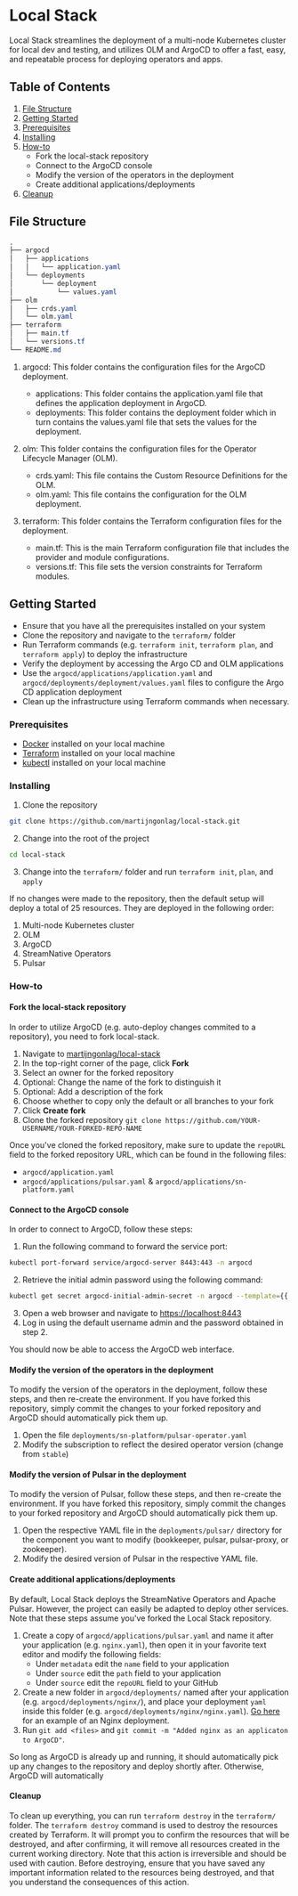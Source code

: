 # Local Stack

Local Stack streamlines the deployment of a multi-node Kubernetes cluster for local dev and testing, and utilizes OLM and ArgoCD to offer a fast, easy, and repeatable process for deploying operators and apps.

## Table of Contents

1. [File Structure](#file-structure)
2. [Getting Started](#getting-started)
3. [Prerequisites](#prerequisites)
4. [Installing](#installing)
5. [How-to](#how-to)
   - Fork the local-stack repository
   - Connect to the ArgoCD console
   - Modify the version of the operators in the deployment
   - Create additional applications/deployments
6. [Cleanup](#cleanup)

## File Structure

```css
.
├── argocd
│   ├── applications
│   │   └── application.yaml
│   └── deployments
│       └── deployment
│           └── values.yaml
├── olm
│   ├── crds.yaml
│   └── olm.yaml
├── terraform
│   ├── main.tf
│   └── versions.tf
└── README.md
```

1. argocd: This folder contains the configuration files for the ArgoCD deployment.
   - applications: This folder contains the application.yaml file that defines the application deployment in ArgoCD.
   - deployments: This folder contains the deployment folder which in turn contains the values.yaml file that sets the values for the deployment.

2. olm: This folder contains the configuration files for the Operator Lifecycle Manager (OLM).
   - crds.yaml: This file contains the Custom Resource Definitions for the OLM.
   - olm.yaml: This file contains the configuration for the OLM deployment.

3. terraform: This folder contains the Terraform configuration files for the deployment.
   - main.tf: This is the main Terraform configuration file that includes the provider and module configurations.
   - versions.tf: This file sets the version constraints for Terraform modules.

## Getting Started

- Ensure that you have all the prerequisites installed on your system
- Clone the repository and navigate to the `terraform/` folder
- Run Terraform commands (e.g. `terraform init`, `terraform plan`, and `terraform apply`) to deploy the infrastructure
- Verify the deployment by accessing the Argo CD and OLM applications
- Use the `argocd/applications/application.yaml` and `argocd/deployments/deployment/values.yaml` files to configure the Argo CD application deployment
- Clean up the infrastructure using Terraform commands when necessary.

### Prerequisites

- [Docker](https://docs.docker.com/desktop/install/mac-install/) installed on your local machine
- [Terraform](https://www.terraform.io/) installed on your local machine
- [kubectl](https://kubernetes.io/docs/tasks/tools/install-kubectl/) installed on your local machine

### Installing

1. Clone the repository

```sh
git clone https://github.com/martijngonlag/local-stack.git
```

2. Change into the root of the project

```sh
cd local-stack
```

3. Change into the `terraform/` folder and run `terraform init`, `plan`, and `apply`

If no changes were made to the repository, then the default setup will deploy a total of 25 resources. They are deployed in the following order:

1. Multi-node Kubernetes cluster
2. OLM
3. ArgoCD
4. StreamNative Operators
5. Pulsar

### How-to

#### Fork the local-stack repository

In order to utilize ArgoCD (e.g. auto-deploy changes commited to a repository), you need to fork local-stack.

1. Navigate to [martijngonlag/local-stack](https://github.com/martijngonlag/local-stack)
2. In the top-right corner of the page, click **Fork**
3. Select an owner for the forked repository
4. Optional: Change the name of the fork to distinguish it
5. Optional: Add a description of the fork
6. Choose whether to copy only the default or all branches to your fork
7. Click **Create fork**
8. Clone the forked repository `git clone https://github.com/YOUR-USERNAME/YOUR-FORKED-REPO-NAME`

Once you've cloned the forked repository, make sure to update the `repoURL` field to the forked repository URL, which can be found in the following files:

- `argocd/application.yaml`
- `argocd/applications/pulsar.yaml` & `argocd/applications/sn-platform.yaml`

#### Connect to the ArgoCD console

In order to connect to ArgoCD, follow these steps:

1. Run the following command to forward the service port:

```sh
kubectl port-forward service/argocd-server 8443:443 -n argocd
```

2. Retrieve the initial admin password using the following command:

```sh
kubectl get secret argocd-initial-admin-secret -n argocd --template={{.data.password}} | base64 -D
```

3. Open a web browser and navigate to <https://localhost:8443>
4. Log in using the default username admin and the password obtained in step 2.

You should now be able to access the ArgoCD web interface.

#### Modify the version of the operators in the deployment

To modify the version of the operators in the deployment, follow these steps, and then re-create the environment. If you have forked this repository, simply commit the changes to your forked repository and ArgoCD should automatically pick them up. 

1. Open the file `deployments/sn-platform/pulsar-operator.yaml`
2. Modify the subscription to reflect the desired operator version (change from `stable`)

#### Modify the version of Pulsar in the deployment

To modify the version of Pulsar, follow these steps, and then re-create the environment. If you have forked this repository, simply commit the changes to your forked repository and ArgoCD should automatically pick them up. 

1. Open the respective YAML file in the `deployments/pulsar/` directory for the component you want to modify (bookkeeper, pulsar, pulsar-proxy, or zookeeper).
2. Modify the desired version of Pulsar in the respective YAML file.

#### Create additional applications/deployments

By default, Local Stack deploys the StreamNative Operators and Apache Pulsar. However, the project can easily be adapted to deploy other services. Note that these steps assume you've forked the Local Stack repository. 

1. Create a copy of `argocd/applications/pulsar.yaml` and name it after your application (e.g. `nginx.yaml`), then open it in your favorite text editor and modify the following fields:
   - Under `metadata` edit the `name` field to your application
   - Under `source` edit the `path` field to your application
   - Under `source` edit the `repoURL` field to your GitHub
2. Create a new folder in `argocd/deployments/` named after your application (e.g. `argocd/deployments/nginx/`), and place your deployment `yaml` inside this folder (e.g. `argocd/deployments/nginx/nginx.yaml`). [Go here](https://kubernetes.io/docs/tasks/run-application/run-stateless-application-deployment/) for an example of an Nginx deployment.
3. Run `git add <files>` and `git commit -m "Added nginx as an applicaton to ArgoCD"`.

So long as ArgoCD is already up and running, it should automatically pick up any changes to the repository and deploy shortly after. Otherwise, ArgoCD will automatically  

#### Cleanup

To clean up everything, you can run `terraform destroy` in the `terraform/` folder. The `terraform destroy` command is used to destroy the resources created by Terraform. It will prompt you to confirm the resources that will be destroyed, and after confirming, it will remove all resources created in the current working directory. Note that this action is irreversible and should be used with caution. Before destroying, ensure that you have saved any important information related to the resources being destroyed, and that you understand the consequences of this action.
